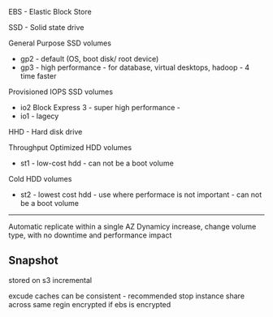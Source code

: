 EBS - Elastic Block Store

SSD - Solid state drive

General Purpose SSD volumes
* gp2 - default (OS, boot disk/ root device)
* gp3 - high performance - for database, virtual desktops, hadoop - 4 time faster	

Provisioned IOPS SSD volumes
* io2 Block Express 3 - super high performance -  	
* io1 - lagecy

HHD - Hard disk drive 

Throughput Optimized HDD volumes
* st1 - low-cost hdd - can not be a boot volume

Cold HDD volumes
* st2 - lowest cost hdd - use where performace is not important - can not be a boot volume

---
Automatic replicate within a single AZ 
Dynamicy increase, change volume type, with no downtime and performance impact 

Snapshot
---
stored on s3
incremental

excude caches can be
consistent - recommended stop instance 
share across same regin
encrypted if ebs is encrypted